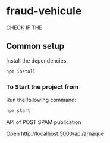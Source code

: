 # fraud-vehicule

CHECK IF THE 

## Common setup

Install the dependencies.


```bash
npm install
```


### To Start the project from

Run the following command: 

```bash
npm start 
```


API of POST SPAM publication

Open [http://localhost:5000/api/arnaque](http://localhost:5000/api/arnaque)
